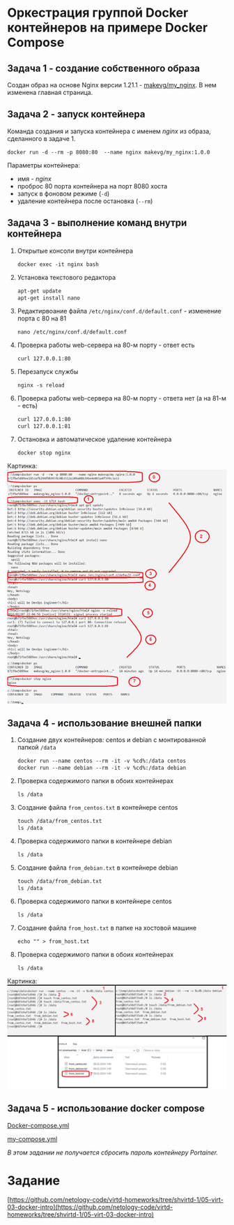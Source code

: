 # Оркестрация группой Docker контейнеров на примере Docker Compose

## Задача 1 - создание собственного образа

Создан образ на основе Nginx версии 1.21.1 - [makevg/my_nginx](https://hub.docker.com/repository/docker/makevg/my_nginx/general).
В нем изменена главная страница.


## Задача 2 - запуск контейнера
Команда создания и запуска контейнера с именем _nginx_ из образа, сделанного в задаче 1.
```
docker run -d --rm -p 8080:80  --name nginx makevg/my_nginx:1.0.0
```

Параметры контейнера:
- имя - _nginx_
- проброс 80 порта контейнера на порт 8080 хоста
- запуск в фоновом режиме (`-d`)
- удаление контейнера после остановка (`--rm`)


## Задача 3 - выполнение команд внутри контейнера
1. Открытые консоли внутри контейнера
   ```
   docker exec -it nginx bash
   ```

2. Установка текстового редактора
   ```
   apt-get update
   apt-get install nano
   ```
3. Редактирвоание файла `/etc/nginx/conf.d/default.conf` - изменение порта с 80 на 81
   ```
   nano /etc/nginx/conf.d/default.conf
   ```
4. Проверка работы web-сервера на 80-м порту - ответ есть
   ```
   curl 127.0.0.1:80
   ```
5. Перезапуск службы
   ```
   nginx -s reload
   ```
6. Проверка работы web-сервера на 80-м порту - ответа нет (а на 81-м - есть)
   ```
   curl 127.0.0.1:80
   curl 127.0.0.1:81  
   ```
7. Остановка и автоматическое удаление контейнера
   ```
   docker stop nginx
   ```

Картинка:
![Скриншот1](screen01.png)

## Задача 4 - использование внешней папки
1. Создание двух контейнеров: centos и debian с монтированной папкой `/data`
   ```
   docker run --name centos --rm -it -v %cd%:/data centos
   docker run --name debian --rm -it -v %cd%:/data debian
   ```

2. Проверка содержимого папки в обоих контейнерах
   ```
   ls /data
   ```
3. Создание файла `from_centos.txt` в контейнере centos
   ```
   touch /data/from_centos.txt
   ls /data
   ```
4. Проверка содержимого папки в контейнере debian
   ```
   ls /data
   ```
5. Создание файла `from_debian.txt` в контейнере debian
   ```
   touch /data/from_debian.txt
   ls /data
   ```
6. Проверка содержимого папки в контейнере centos
   ```
   ls /data
   ```
7. Создание файла `from_host.txt` в папке на хостовой машине
   ```
   echo "" > from_host.txt
   ```
6. Проверка содержимого папки в обоих контейнерах
   ```
   ls /data
   ```
   
Картинка:
![Скриншот2](screen02.png)

## Задача 5 - использование docker compose
[Docker-compose.yml](Docker-compose.yml)

[my-compose.yml](my-compose.yml)

_В этом задании не получается сбросить пароль контейнеру Portainer._


# Задание
[https://github.com/netology-code/virtd-homeworks/tree/shvirtd-1/05-virt-03-docker-intro](https://github.com/netology-code/virtd-homeworks/tree/shvirtd-1/05-virt-03-docker-intro)

